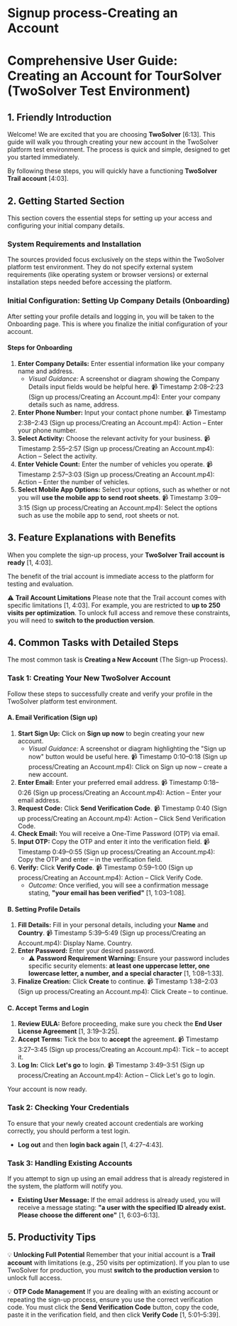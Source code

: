 # Signup process-Creating an Account

# Comprehensive User Guide: Creating an Account for TourSolver (TwoSolver Test Environment)

## 1. Friendly Introduction

Welcome! We are excited that you are choosing **TwoSolver** [6:13]. This guide will walk you through creating your new account in the TwoSolver platform test environment. The process is quick and simple, designed to get you started immediately.

By following these steps, you will quickly have a functioning **TwoSolver Trail account** [4:03].

## 2. Getting Started Section

This section covers the essential steps for setting up your access and configuring your initial company details.

### System Requirements and Installation

The sources provided focus exclusively on the steps within the TwoSolver platform test environment. They do not specify external system requirements (like operating system or browser versions) or external installation steps needed before accessing the platform.

### Initial Configuration: Setting Up Company Details (Onboarding)

After setting your profile details and logging in, you will be taken to the Onboarding page. This is where you finalize the initial configuration of your account.

#### Steps for Onboarding

1.  **Enter Company Details:** Enter essential information like your company name and address.
    *   *Visual Guidance:* A screenshot or diagram showing the Company Details input fields would be helpful here. 📹 Timestamp 2:08–2:23 (Sign up process/Creating an Account.mp4): Enter your company details such as name, address.
2.  **Enter Phone Number:** Input your contact phone number. 📹 Timestamp 2:38–2:43 (Sign up process/Creating an Account.mp4): Action – Enter your phone number.
3.  **Select Activity:** Choose the relevant activity for your business. 📹 Timestamp 2:55–2:57 (Sign up process/Creating an Account.mp4): Action – Select the activity.
4.  **Enter Vehicle Count:** Enter the number of vehicles you operate. 📹 Timestamp 2:57–3:03 (Sign up process/Creating an Account.mp4): Action – Enter the number of vehicles.
5.  **Select Mobile App Options:** Select your options, such as whether or not you will **use the mobile app to send root sheets**. 📹 Timestamp 3:09–3:15 (Sign up process/Creating an Account.mp4): Select the options such as use the mobile app to send, root sheets or not.

## 3. Feature Explanations with Benefits

When you complete the sign-up process, your **TwoSolver Trail account is ready** [1, 4:03].

The benefit of the trial account is immediate access to the platform for testing and evaluation.

⚠️ **Trail Account Limitations**
Please note that the Trail account comes with specific limitations [1, 4:03]. For example, you are restricted to **up to 250 visits per optimization**. To unlock full access and remove these constraints, you will need to **switch to the production version**.

## 4. Common Tasks with Detailed Steps

The most common task is **Creating a New Account** (The Sign-up Process).

### Task 1: Creating Your New TwoSolver Account

Follow these steps to successfully create and verify your profile in the TwoSolver platform test environment.

#### A. Email Verification (Sign up)

1.  **Start Sign Up:** Click on **Sign up now** to begin creating your new account.
    *   *Visual Guidance:* A screenshot or diagram highlighting the "Sign up now" button would be useful here. 📹 Timestamp 0:10–0:18 (Sign up process/Creating an Account.mp4): Click on Sign up now – create a new account.
2.  **Enter Email:** Enter your preferred email address. 📹 Timestamp 0:18–0:26 (Sign up process/Creating an Account.mp4): Action – Enter your email address.
3.  **Request Code:** Click **Send Verification Code**. 📹 Timestamp 0:40 (Sign up process/Creating an Account.mp4): Action – Click Send Verification Code.
4.  **Check Email:** You will receive a One-Time Password (OTP) via email.
5.  **Input OTP:** Copy the OTP and enter it into the verification field. 📹 Timestamp 0:49–0:55 (Sign up process/Creating an Account.mp4): Copy the OTP and enter – in the verification field.
6.  **Verify:** Click **Verify Code**. 📹 Timestamp 0:59–1:00 (Sign up process/Creating an Account.mp4): Action – Click Verify Code.
    *   *Outcome:* Once verified, you will see a confirmation message stating, **"your email has been verified"** [1, 1:03–1:08].

#### B. Setting Profile Details

1.  **Fill Details:** Fill in your personal details, including your **Name** and **Country**. 📹 Timestamp 5:39–5:49 (Sign up process/Creating an Account.mp4): Display Name. Country.
2.  **Enter Password:** Enter your desired password.
    *   ⚠️ **Password Requirement Warning:** Ensure your password includes specific security elements: **at least one uppercase letter, one lowercase letter, a number, and a special character** [1, 1:08–1:33].
3.  **Finalize Creation:** Click **Create** to continue. 📹 Timestamp 1:38–2:03 (Sign up process/Creating an Account.mp4): Click Create – to continue.

#### C. Accept Terms and Login

1.  **Review EULA:** Before proceeding, make sure you check the **End User License Agreement** [1, 3:19–3:25].
2.  **Accept Terms:** Tick the box to **accept** the agreement. 📹 Timestamp 3:27–3:45 (Sign up process/Creating an Account.mp4): Tick – to accept it.
3.  **Log In:** Click **Let's go** to login. 📹 Timestamp 3:49–3:51 (Sign up process/Creating an Account.mp4): Action – Click Let's go to login.

Your account is now ready.

### Task 2: Checking Your Credentials

To ensure that your newly created account credentials are working correctly, you should perform a test login.

*   **Log out** and then **login back again** [1, 4:27–4:43].

### Task 3: Handling Existing Accounts

If you attempt to sign up using an email address that is already registered in the system, the platform will notify you.

*   **Existing User Message:** If the email address is already used, you will receive a message stating: **"a user with the specified ID already exist. Please choose the different one"** [1, 6:03–6:13].

## 5. Productivity Tips

💡 **Unlocking Full Potential**
Remember that your initial account is a **Trail account** with limitations (e.g., 250 visits per optimization). If you plan to use TwoSolver for production, you must **switch to the production version** to unlock full access.

💡 **OTP Code Management**
If you are dealing with an existing account or repeating the sign-up process, ensure you use the correct verification code. You must click the **Send Verification Code** button, copy the code, paste it in the verification field, and then click **Verify Code** [1, 5:01–5:39].
